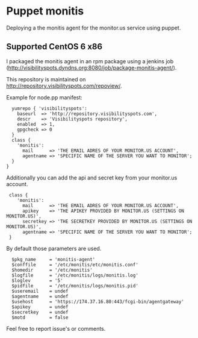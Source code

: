# Puppet monitis

Deploying a the monitis agent for the monitor.us service using puppet.

## Supported CentOS 6 x86

I packaged the monitis agent in an rpm package using a jenkins job (http://visibilityspots.dyndns.org:8080/job/package-monitis-agent/).

This repository is maintained on http://repository.visibilityspots.com/repoview/.

Example for node.pp manifest:

```node 'HOSTNAME' {
  yumrepo { 'visibilityspots':
    baseurl  => 'http://repository.visibilityspots.com',
    descr    => 'Visibilityspots repository',
    enabled  => 1,
    gpgcheck => 0
  }
  class {
    'monitis':
      mail      => 'THE EMAIL ADRES OF YOUR MONITOR.US ACCOUNT',
      agentname => 'SPECIFIC NAME OF THE SERVER YOU WANT TO MONITOR';
  }
}
```

Additionally you can add the api and secret key from your monitor.us account.

```puppet
 class {
    'monitis':
      mail      => 'THE EMAIL ADRES OF YOUR MONITOR.US ACCOUNT',
      apikey    => 'THE APIKEY PROVIDED BY MONITOR.US (SETTINGS ON MONITOR.US)',
      secretkey => 'THE SECRETKEY PROVIDED BY MONITOR.US (SETTINGS ON MONITOR.US)',
      agentname => 'SPECIFIC NAME OF THE SERVER YOU WANT TO MONITOR';
 }
```

By default those parameters are used.

```puppet
  $pkg_name     = 'monitis-agent'
  $conffile     = '/etc/monitis/etc/monitis.conf'
  $homedir      = '/etc/monitis'
  $logfile      = '/etc/monitis/logs/monitis.log'
  $loglev       = '5'
  $pidfile      = '/etc/monitis/logs/monitis.pid'
  $useremail    = undef
  $agentname    = undef
  $usehost      = 'https://174.37.16.80:443/fcgi-bin/agentgateway'
  $apikey       = undef
  $secretkey    = undef
  $motd         = false
```

Feel free to report issue's or comments.
